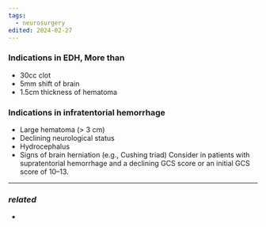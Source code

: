 ```yaml
---
tags:
  - neurosurgery
edited: 2024-02-27
---
```

### Indications in EDH, More than 
- 30cc clot 
 - 5mm shift of brain
- 1.5cm thickness of hematoma

### Indications in infratentorial hemorrhage
- Large hematoma (> 3 cm)
- Declining neurological status
- Hydrocephalus
- Signs of brain herniation (e.g., Cushing triad) 
Consider in patients with supratentorial hemorrhage and a declining GCS score or an initial GCS score of 10–13. 



---
### *related*
- 
